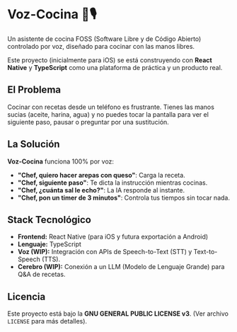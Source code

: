 # Voz-Cocina 🍳🎙️

Un asistente de cocina FOSS (Software Libre y de Código Abierto) controlado por voz, diseñado para cocinar con las manos libres.

Este proyecto (inicialmente para iOS) se está construyendo con **React Native** y **TypeScript** como una plataforma de práctica y un producto real.

## El Problema

Cocinar con recetas desde un teléfono es frustrante. Tienes las manos sucias (aceite, harina, agua) y no puedes tocar la pantalla para ver el siguiente paso, pausar o preguntar por una sustitución.

## La Solución

**Voz-Cocina** funciona 100% por voz:

* **"Chef, quiero hacer arepas con queso"**: Carga la receta.
* **"Chef, siguiente paso"**: Te dicta la instrucción mientras cocinas.
* **"Chef, ¿cuánta sal le echo?"**: La IA responde al instante.
* **"Chef, pon un timer de 3 minutos"**: Controla tus tiempos sin tocar nada.

## Stack Tecnológico

* **Frontend:** React Native (para iOS y futura exportación a Android)
* **Lenguaje:** TypeScript
* **Voz (WIP):** Integración con APIs de Speech-to-Text (STT) y Text-to-Speech (TTS).
* **Cerebro (WIP):** Conexión a un LLM (Modelo de Lenguaje Grande) para Q&A de recetas.

## Licencia

Este proyecto está bajo la **GNU GENERAL PUBLIC LICENSE v3**. (Ver archivo `LICENSE` para más detalles).